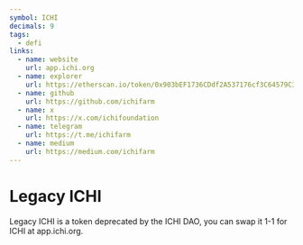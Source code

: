 ```yaml
---
symbol: ICHI
decimals: 9
tags:
  - defi
links:
  - name: website
    url: app.ichi.org
  - name: explorer
    url: https://etherscan.io/token/0x903bEF1736CDdf2A537176cf3C64579C3867A881
  - name: github
    url: https://github.com/ichifarm
  - name: x
    url: https://x.com/ichifoundation
  - name: telegram
    url: https://t.me/ichifarm
  - name: medium
    url: https://medium.com/ichifarm
---
```


# Legacy ICHI

Legacy ICHI is a token deprecated by the ICHI DAO, you can swap it 1-1 for ICHI at app.ichi.org.
